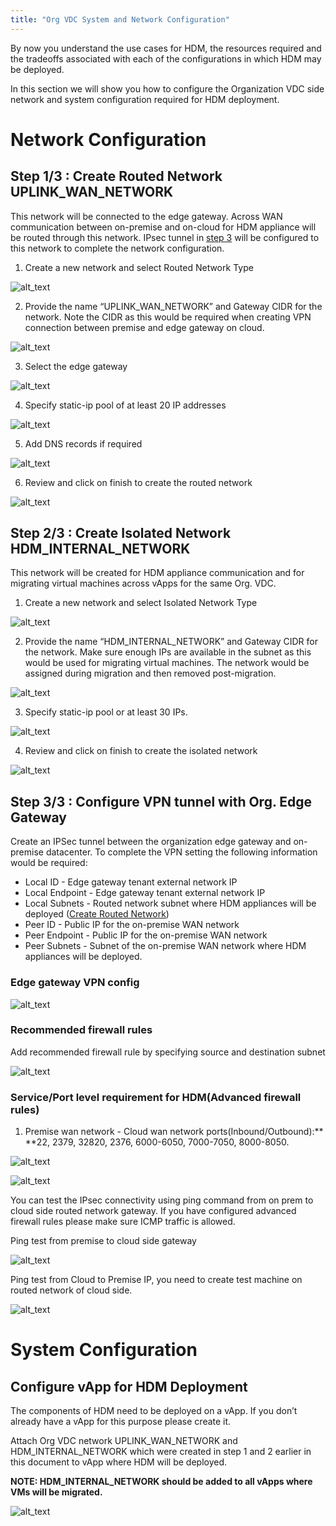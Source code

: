 ```yaml
--- 
title: "Org VDC System and Network Configuration"
---
```


By now you understand the use cases for HDM, the resources 
required and the tradeoffs associated with each of the
configurations in which HDM may be deployed.

In this section we will show you how to configure the Organization VDC side network and system configuration required for HDM deployment.




# Network Configuration


## <a name="create-routed-network"> Step 1/3  : Create Routed Network UPLINK_WAN_NETWORK

This network will be connected to the edge gateway. Across WAN communication between on-premise and on-cloud for HDM appliance will be routed through this network. IPsec tunnel in [step 3](#step-3) will be configured to this network to complete the network configuration.



1. Create a new network and select Routed Network Type


![alt_text](images/image4.png "image_tooltip")




2. Provide the name  “UPLINK_WAN_NETWORK” and Gateway CIDR for the network. Note the CIDR as this would be required when creating VPN connection between premise and edge gateway on cloud.


![alt_text](images/image3.png "image_tooltip")




3. Select the edge gateway 



![alt_text](images/image1.png "image_tooltip")

4. Specify static-ip pool of at least 20 IP addresses



![alt_text](images/image8.png "image_tooltip")




5. Add DNS records if required


![alt_text](images/image12.png "image_tooltip")




6. Review and click on finish to create the routed network


![alt_text](images/image14.png "image_tooltip")



## 


## Step 2/3  : Create Isolated Network HDM_INTERNAL_NETWORK

This network will be created for HDM appliance communication and for migrating virtual machines across vApps for the same Org. VDC.



1. Create a new network and select Isolated Network Type


![alt_text](images/image18.png "image_tooltip")




2. Provide the name “HDM_INTERNAL_NETWORK” and Gateway CIDR for the network. Make sure enough IPs are available in the subnet as this would be used for migrating virtual machines. The network would be assigned during migration and then removed post-migration.


![alt_text](images/image6.png "image_tooltip")




3. Specify static-ip pool or at least 30 IPs.

![alt_text](images/image5.png "image_tooltip")




4. Review and click on finish to create the isolated network



![alt_text](images/image9.png "image_tooltip")



## 


## <a name="step-3"> Step 3/3  : Configure VPN tunnel with Org. Edge Gateway </a>

Create an IPSec tunnel between the organization edge gateway and on-premise datacenter. To complete the VPN setting the following information would be required:



*   Local ID - Edge gateway tenant external network IP 
*   Local Endpoint - Edge gateway tenant external network IP
*   Local Subnets - Routed network subnet where HDM appliances will be deployed ([Create Routed Network](#create-routed-network))
*   Peer ID - Public IP for the on-premise WAN network
*   Peer Endpoint - Public IP for the on-premise WAN network
*   Peer Subnets - Subnet of the on-premise WAN network where HDM appliances will be deployed.


### Edge gateway VPN config 


![alt_text](images/image15.png "image_tooltip")



### Recommended firewall rules

Add recommended firewall rule by specifying source and destination subnet


![alt_text](images/image2.png "image_tooltip")



### Service/Port level requirement for HDM(Advanced firewall rules)



1. Premise wan network - Cloud wan network ports(Inbound/Outbound):** **22, 2379, 32820, 2376, 6000-6050, 7000-7050, 8000-8050.

![alt_text](images/image10.png "image_tooltip")




![alt_text](images/image17.png "image_tooltip")


You can test the IPsec connectivity using ping command from on prem to cloud side routed network gateway. If you have configured advanced firewall rules please make sure ICMP traffic is allowed.

Ping test from premise to cloud side gateway


![alt_text](images/image7.png "image_tooltip")


Ping test from Cloud to Premise IP, you need to create test machine on routed network of cloud side.



![alt_text](images/image16.png "image_tooltip")




# System Configuration


## Configure vApp for HDM Deployment

The components of HDM need to be deployed on a vApp. If you don’t already have a vApp for this purpose please create it.

Attach Org VDC network UPLINK_WAN_NETWORK and HDM_INTERNAL_NETWORK which were created in step 1 and 2 earlier in this document to vApp where HDM will be deployed. 

**NOTE: HDM_INTERNAL_NETWORK should be added to all vApps where VMs will be migrated.**


![alt_text](images/image11.png "image_tooltip")





